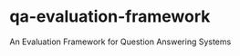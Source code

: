 qa-evaluation-framework
=======================

An Evaluation Framework for Question Answering Systems
